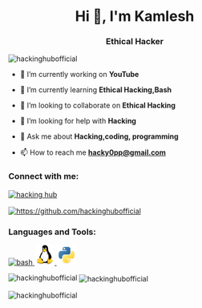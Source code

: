  <h1 align="center">Hi 👋, I'm Kamlesh</h1>

<h3 align="center">Ethical Hacker</h3>

<p align="left"> <img src="https://komarev.com/ghpvc/?username=hackinghubofficial&label=Profile%20views&color=0e75b6&style=flat" alt="hackinghubofficial" /> </p>

- 🔭 I’m currently working on **YouTube**

- 🌱 I’m currently learning **Ethical Hacking,Bash**

- 👯 I’m looking to collaborate on **Ethical Hacking**

- 🤝 I’m looking for help with **Hacking**

- 💬 Ask me about **Hacking,coding, programming**

- 📫 How to reach me **hacky0pp@gmail.com**

<h3 align="left">Connect with me:</h3>

<p align="left">

<a href="https://fb.com/hacking hub" target="blank"><img align="center" src="https://raw.githubusercontent.com/rahuldkjain/github-profile-readme-generator/master/src/images/icons/Social/facebook.svg" alt="hacking hub" height="30" width="40" /></a>

<a href="https://www.youtube.com/c/https://github.com/hackinghubofficial" target="blank"><img align="center" src="https://raw.githubusercontent.com/rahuldkjain/github-profile-readme-generator/master/src/images/icons/Social/youtube.svg" alt="https://github.com/hackinghubofficial" height="30" width="40" /></a>

</p>

<h3 align="left">Languages and Tools:</h3>

<p align="left"> <a href="https://www.gnu.org/software/bash/" target="_blank"> <img src="https://www.vectorlogo.zone/logos/gnu_bash/gnu_bash-icon.svg" alt="bash" width="40" height="40"/> </a> <a href="https://www.linux.org/" target="_blank"> <img src="https://raw.githubusercontent.com/devicons/devicon/master/icons/linux/linux-original.svg" alt="linux" width="40" height="40"/> </a> <a href="https://www.python.org" target="_blank"> <img src="https://raw.githubusercontent.com/devicons/devicon/master/icons/python/python-original.svg" alt="python" width="40" height="40"/> </a> </p>

<p><img align="left" src="https://github-readme-stats.vercel.app/api/top-langs?username=hackinghubofficial&show_icons=true&locale=en&layout=compact" alt="hackinghubofficial" /></p>

<p>&nbsp;<img align="center" src="https://github-readme-stats.vercel.app/api?username=hackinghubofficial&show_icons=true&locale=en" alt="hackinghubofficial" /></p>

<p><img align="center" src="https://github-readme-streak-stats.herokuapp.com/?user=hackinghubofficial&" alt="hackinghubofficial" /></p>
